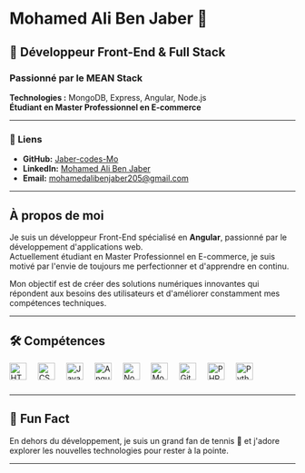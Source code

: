 # Mohamed Ali Ben Jaber 👋

## 🌟 Développeur Front-End & Full Stack

### Passionné par le MEAN Stack
**Technologies :** MongoDB, Express, Angular, Node.js  
**Étudiant en Master Professionnel en E-commerce**

---

### 🔗 Liens
- **GitHub:** [Jaber-codes-Mo](https://github.com/Jaber-codes-Mo)
- **LinkedIn:** [Mohamed Ali Ben Jaber](https://www.linkedin.com/in/mohamedali-benjaber)
- **Email:** [mohamedalibenjaber205@gmail.com](mailto:mohamedalibenjaber205@gmail.com)

---

## À propos de moi
Je suis un développeur Front-End spécialisé en **Angular**, passionné par le développement d'applications web.  
Actuellement étudiant en Master Professionnel en E-commerce, je suis motivé par l'envie de toujours me perfectionner et d'apprendre en continu.

Mon objectif est de créer des solutions numériques innovantes qui répondent aux besoins des utilisateurs et d'améliorer constamment mes compétences techniques.

---

## 🛠️ Compétences
<div align="left">
  <img src="https://img.shields.io/badge/HTML5-E34F26?logo=html5&logoColor=white&style=for-the-badge" height="30" alt="HTML5 logo" />
  <img width="12" />
  <img src="https://img.shields.io/badge/CSS3-1572B6?logo=css3&logoColor=white&style=for-the-badge" height="30" alt="CSS3 logo" />
  <img width="12" />
  <img src="https://img.shields.io/badge/JavaScript-F7DF1E?logo=javascript&logoColor=black&style=for-the-badge" height="30" alt="JavaScript logo" />
  <img width="12" />
  <img src="https://img.shields.io/badge/Angular-DD0031?logo=angular&logoColor=white&style=for-the-badge" height="30" alt="Angular logo" />
  <img width="12" />
  <img src="https://img.shields.io/badge/Node.js-8CC84B?logo=node-dot-js&logoColor=white&style=for-the-badge" height="30" alt="Node.js logo" />
  <img width="12" />
  <img src="https://img.shields.io/badge/MongoDB-47A248?logo=mongodb&logoColor=white&style=for-the-badge" height="30" alt="MongoDB logo" />
  <img width="12" />
  <img src="https://img.shields.io/badge/Git-F05032?logo=git&logoColor=white&style=for-the-badge" height="30" alt="Git logo" />
  <img width="12" />
  <img src="https://img.shields.io/badge/PHP-777BB3?logo=php&logoColor=white&style=for-the-badge" height="30" alt="PHP logo" />
  <img width="12" />
  <img src="https://img.shields.io/badge/Python-3776AB?logo=python&logoColor=white&style=for-the-badge" height="30" alt="Python logo" />
</div>

###

---

## 🎉 Fun Fact
En dehors du développement, je suis un grand fan de tennis 🎾 et j'adore explorer les nouvelles technologies pour rester à la pointe.

---

